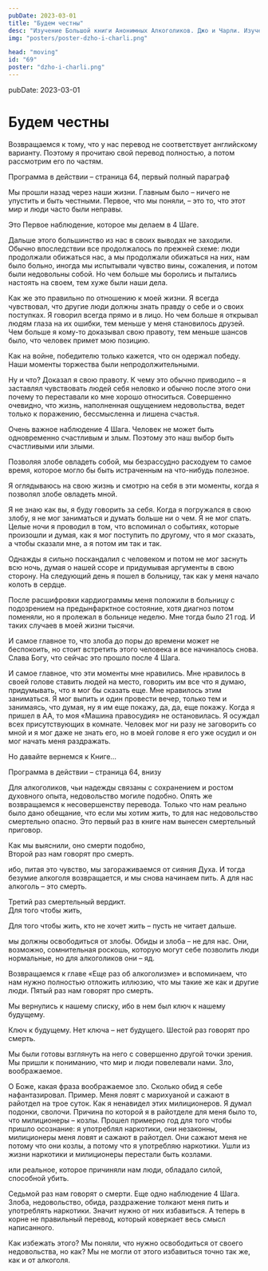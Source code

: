 ```yaml
---
pubDate: 2023-03-01
title: "Будем честны"
desc: "Изучение Большой книги Анонимных Алкоголиков. Джо и Чарли. Изучение БК. (068)"
img: "posters/poster-dzho-i-charli.png"

head: "moving"
id: "69"
poster: "dzho-i-charli.png"
---
```


pubDate: 2023-03-01

# Будем честны

Возвращаемся к тому, что у нас перевод не соответствует английскому варианту. Поэтому я прочитаю свой перевод полностью, а потом рассмотрим его по частям.

Программа в действии – страница 64, первый полный параграф

Мы прошли назад через наши жизни. Главным было – ничего не упустить и быть честными. Первое, что мы поняли, – это то, что этот мир и люди часто были неправы.

Это Первое наблюдение, которое мы делаем в 4 Шаге.

Дальше этого большинство из нас в своих выводах не заходили. Обычно впоследствии все продолжалось по прежней схеме: люди продолжали обижаться нас, а мы продолжали обижаться на них, нам было больно, иногда мы испытывали чувство вины, сожаления, и потом были недовольны собой. Но чем больше мы боролись и пытались настоять на своем, тем хуже были наши дела.

Как же это правильно по отношению к моей жизни. Я всегда чувствовал, что другие люди должны знать правду о себе и о своих поступках. Я говорил всегда прямо и в лицо. Но чем больше я открывал людям глаза на их ошибки, тем меньше у меня становилось друзей. Чем больше я кому-то доказывал свою правоту, тем меньше шансов было, что человек примет мою позицию.

Как на войне, победителю только кажется, что он одержал победу. Наши моменты торжества были непродолжительными.

Ну и что? Доказал я свою правоту. К чему это обычно приводило – я заставлял чувствовать людей себя неловко и обычно после этого они почему то переставали ко мне хорошо относиться.
Совершенно очевидно, что жизнь, наполненная ощущением недовольства, ведет только к поражению, бессмысленна и лишена счастья.

Очень важное наблюдение 4 Шага. Человек не может быть одновременно счастливым и злым. Поэтому это наш выбор быть счастливыми или злыми.

Позволяя злобе овладеть собой, мы безрассудно расходуем то самое время, которое могло бы быть истраченным на что-нибудь полезное.

Я оглядываюсь на свою жизнь и смотрю на себя в эти моменты, когда я позволял злобе овладеть мной.

Я не знаю как вы, я буду говорить за себя. Когда я погружался в свою злобу, я не мог заниматься и думать больше ни о чем. Я не мог спать. Целые ночи я проводил в том, что вспоминал о событиях, которые произошли и думая, как я мог поступить по другому, что я мог сказать, а чтобы сказали мне, а я потом им так и так.

Однажды я сильно поскандалил с человеком и потом не мог заснуть всю ночь, думая о нашей ссоре и придумывая аргументы в свою сторону. На следующий день я пошел в больницу, так как у меня начало колоть в сердце.

После расшифровки кардиограммы меня положили в больницу с подозрением на предынфарктное состояние, хотя диагноз потом поменяли, но я пролежал в больнице неделю. Мне тогда было 21 год. И таких случаев в моей жизни тысячи.

И самое главное то, что злоба до поры до времени может не беспокоить, но стоит встретить этого человека и все начиналось снова. Слава Богу, что сейчас это прошло после 4 Шага.

И самое главное, что эти моменты мне нравились. Мне нравилось в своей голове ставить людей на место, говорить им все что я думаю, придумывать, что я мог бы сказать еще. Мне нравилось этим заниматься. Я мог выпить и один провести вечер, только тем и занимаясь, что думая, ну я им еще покажу, да, да, еще покажу.
Когда я пришел в АА, то моя «Машина правосудия» не остановилась. Я осуждал всех присутствующих в комнате. Человек мог ни разу не заговорить со мной и я мог даже не знать его, но в моей голове я его уже осудил и он мог начать меня раздражать.

Но давайте вернемся к Книге…

Программа в действии – страница 64, внизу

Для алкоголиков, чьи надежды связаны с сохранением и ростом духовного опыта, недовольство могиле подобно.
Опять же возвращаемся к несовершенству перевода. Только что нам реально было дано обещание, что если мы хотим жить, то для нас недовольство смертельно опасно. Это первый раз в книге нам вынесен смертельный приговор.

Как мы выяснили, оно смерти подобно, <br>
Второй раз нам говорят про смерть.

ибо, питая это чувство, мы загораживаемся от сияния Духа. И тогда безумие алкоголя возвращается, и мы снова начинаем пить. А для нас алкоголь – это смерть.

Третий раз смертельный вердикт. <br>
Для того чтобы жить,

Для того чтобы жить, кто не хочет жить – пусть не читает дальше.

мы должны освободиться от злобы. Обиды и злоба – не для нас. Они, возможно, сомнительная роскошь, которую могут себе позволить люди нормальные, но для алкоголиков они – яд.

Возвращаемся к главе «Еще раз об алкоголизме» и вспоминаем, что нам нужно полностью отложить иллюзию, что мы такие же как и другие люди. Пятый раз нам говорят про смерть.

Мы вернулись к нашему списку, ибо в нем был ключ к нашему будущему.

Ключ к будущему. Нет ключа – нет будущего. Шестой раз говорят про смерть.

Мы были готовы взглянуть на него с совершенно другой точки зрения. Мы пришли к пониманию, что мир и люди повелевали нами. Зло, воображаемое.

О Боже, какая фраза воображаемое зло. Сколько обид я себе нафантазировал. Пример. Меня ловят с марихуаной и сажают в райотдел на трое суток. Как я ненавидел этих милиционеров. Я думал подонки, сволочи. Причина по которой я в райотделе для меня было то, что милиционеры – козлы. Прошел примерно год для того чтобы пришло осознание: я употреблял наркотики, они незаконны, милиционеры меня ловят и сажают в райотдел. Они сажают меня не потому что они козлы, а потому что я употребляю наркотики. Ушли из жизни наркотики и милиционеры перестали быть козлами.

или реальное, которое причиняли нам люди, обладало силой, способной убить.

Седьмой раз нам говорят о смерти. Еще одно наблюдение 4 Шага. Злоба, недовольство, обида, раздражение толкают меня пить и употреблять наркотики. Значит нужно от них избавиться. А теперь в корне не правильный перевод, который коверкает весь смысл написанного.

Как избежать этого? Мы поняли, что нужно освободиться от своего недовольства, но как? Мы не могли от этого избавиться точно так же, как и от алкоголя.
